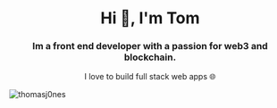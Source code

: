 <h1 align="center">Hi 👋, I'm Tom</h1>
<h3 align="center">Im a front end developer with a passion for web3 and blockchain.</h3>
<p align="center">I love to build full stack web apps 🌐</p>


<p><img align="center" src="https://github-readme-streak-stats.herokuapp.com/?user=thomasj0nes&" alt="thomasj0nes" /></p>
